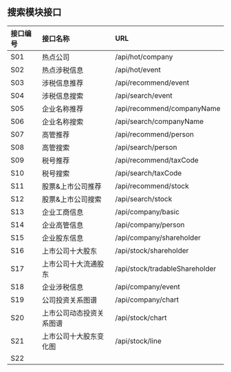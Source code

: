 ## 搜索模块接口

| 接口编号 | 接口名称 | URL |
| :--- | :--- | :--- |
| S01 | 热点公司 | /api/hot/company |
| S02 | 热点涉税信息 | /api/hot/event |
| S03 | 涉税信息推荐 | /api/recommend/event |
| S04 | 涉税信息搜索 | /api/search/event |
| S05 | 企业名称推荐 | /api/recommend/companyName |
| S06 | 企业名称搜索 | /api/search/companyName |
| S07 | 高管推荐 | /api/recommend/person |
| S08 | 高管搜索 | /api/search/person |
| S09 | 税号推荐 | /api/recommend/taxCode |
| S10 | 税号搜索 | /api/search/taxCode |
| S11 | 股票&上市公司推荐 | /api/recommend/stock |
| S12 | 股票&上市公司搜索 | /api/search/stock |
| S13 | 企业工商信息 | /api/company/basic |
| S14 | 企业高管信息 | /api/company/person |
| S15 | 企业股东信息 | /api/company/shareholder |
| S16 | 上市公司十大股东 | /api/stock/shareholder |
| S17 | 上市公司十大流通股东 | /api/stock/tradableShareholder |
| S18 | 企业涉税信息 | /api/company/event |
| S19 | 公司投资关系图谱 | /api/company/chart |
| S20 | 上市公司动态投资关系图谱 | /api/stock/chart |
| S21 | 上市公司十大股东变化图 | /api/stock/line |
| S22 |  |  |



